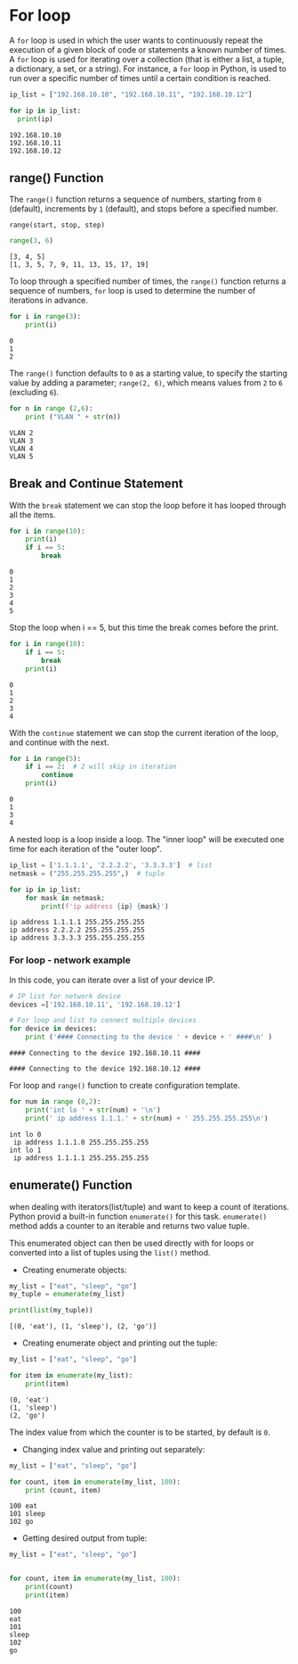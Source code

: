 # For loop

A `for` loop is used in which the user wants to continuously repeat the execution of a given block of code or statements a known number of times. A `for` loop is used for iterating over a collection (that is either a list, a tuple, a dictionary, a set, or a string). For instance, a `for` loop in Python, is used to run over a specific number of times until a certain condition is reached.

```py
ip_list = ["192.168.10.10", "192.168.10.11", "192.168.10.12"]

for ip in ip_list:
  print(ip)
```

```console
192.168.10.10
192.168.10.11
192.168.10.12
```

## range() Function

The `range()` function returns a sequence of numbers, starting from `0` (default), increments by `1` (default), and stops before a specified number.

```console
range(start, stop, step)
```

```py
range(3, 6)

```

```console
[3, 4, 5]
[1, 3, 5, 7, 9, 11, 13, 15, 17, 19]
```

To loop through a specified number of times, the `range()` function returns a sequence of numbers, `for` loop is used to determine the number of iterations in advance.

```py
for i in range(3):
    print(i)
```

```console
0
1
2
```

The `range()` function defaults to `0` as a starting value, to specify the starting value by adding a parameter; `range(2, 6)`, which means values from `2` to `6` (excluding `6`).

```py
for n in range (2,6):
    print ("VLAN " + str(n))
```

```console
VLAN 2
VLAN 3
VLAN 4
VLAN 5
```

## Break and Continue Statement

With the `break` statement we can stop the loop before it has looped through all the items.

```py
for i in range(10):
    print(i)
    if i == 5:
        break
```

```console
0
1
2
3
4
5
```

Stop the loop when i == 5, but this time the break comes before the print.

```py
for i in range(10):
    if i == 5:
        break
    print(i)
```

```console
0
1
2
3
4
```

With the `continue` statement we can stop the current iteration of the loop, and continue with the next.

```py
for i in range(5):
    if i == 2:  # 2 will skip in iteration
        continue
    print(i)
```

```console
0
1
3
4
```

A nested loop is a loop inside a loop. The "inner loop" will be executed one time for each iteration of the "outer loop".

```py
ip_list = ['1.1.1.1', '2.2.2.2', '3.3.3.3']  # list
netmask = ("255.255.255.255",)  # tuple

for ip in ip_list:
    for mask in netmask:
        print(f'ip address {ip} {mask}')
```

```console
ip address 1.1.1.1 255.255.255.255
ip address 2.2.2.2 255.255.255.255
ip address 3.3.3.3 255.255.255.255
```

### For loop - network example

In this code, you can iterate over a list of your device IP.

```py
# IP list for network device
devices =['192.168.10.11', '192.168.10.12']

# For loop and list to connect multiple devices
for device in devices:
    print ('#### Connecting to the device ' + device + ' ####\n' )
```

```console
#### Connecting to the device 192.168.10.11 ####

#### Connecting to the device 192.168.10.12 ####
```

For loop and `range()` function to create configuration template.

```py
for num in range (0,2):
    print('int lo ' + str(num) + '\n')
    print(' ip address 1.1.1.' + str(num) + ' 255.255.255.255\n')
```

```console
int lo 0
 ip address 1.1.1.0 255.255.255.255
int lo 1
 ip address 1.1.1.1 255.255.255.255
```

## enumerate() Function

when dealing with iterators(list/tuple) and want to keep a count of iterations. Python provid a built-in function `enumerate()` for this task. `enumerate()` method adds a counter to an iterable and returns two value tuple.

This enumerated object can then be used directly with for loops or converted into a list of tuples using the `list()` method.

- Creating enumerate objects:

```py
my_list = ["eat", "sleep", "go"]
my_tuple = enumerate(my_list)  

print(list(my_tuple))
```

```console
[(0, 'eat'), (1, 'sleep'), (2, 'go')]
```

- Creating enumerate object and printing out the tuple:

```py
my_list = ["eat", "sleep", "go"]

for item in enumerate(my_list):
    print(item)
```

```console
(0, 'eat')
(1, 'sleep')
(2, 'go')
```

The index value from which the counter is to be started, by default is `0`.

- Changing index value and printing out separately:

```py
my_list = ["eat", "sleep", "go"]

for count, item in enumerate(my_list, 100):
    print (count, item)
```

```console
100 eat
101 sleep
102 go
```

- Getting desired output from tuple:

```py
my_list = ["eat", "sleep", "go"]


for count, item in enumerate(my_list, 100):
    print(count)
    print(item)
```

```console
100
eat
101
sleep
102
go
```
